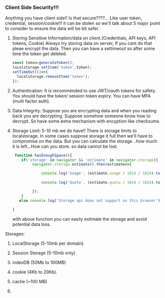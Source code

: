 ### Client Side Security!!!

Anything you have client side!! Is that secure????... Like user token, credential, session/cookie!!! it can be stolen so we'll talk about 5 major point to consider to ensure the data will be bit safer.

1. Storing Sensitive Information/data on client.(Credentials, API keys, API tokens, Cookie)
   Always try storing data on server, If you cant do that pleae encrypt the data. Then you can have a settimeout so after some time the token get deleted.
   
   ```js
   const token=generateToken();
   localstorage.setItem('token',token);
   setTimeOut(()=>{
     localstorage.removeItem('token');
   });
   
   ```

2. Authentication:
   It is recommended to use JWT/oauth tokens for safety. You should have the token/ session token expiry. You can have MFA (multi factor auth).

3. Data Integrity:
   Suppose you are encrypting data and when you reading back you are decrypting. Suppose somehow someone know how to decrypt. So have some extra mechanism with encyption like checksums.

4. Storage Limit:
     5-10 mb we do have!! There is storage limits to localstorage. In some cases suppose storage it full then we'll have to compromise on the data. But you can calculate the storage ..how much it is left...How can you store. so data cannot be lost.

   ```js
    function hasEnoughSpace(){
       if('storage' in navigator && 'estimate' in navigator.storage){
            navigator.storage.estimate().then(estimate=>{

                console.log('Usage', (estimate.usage / 1024 / 1024).toFixed(2), 'MB');
                
                console.log('Quota', (estimate.quota / 1024 / 1024).toFixed(2), 'MB');

            });
       }
      else console.log('Storage api does not support on this browser');
      
   }
   ```
   with above function you can easily estimate the storage and avoid potential data loss.

  Storages:
  1. LocalStorage
     (5-10mb per domain).
  2. Session Storage
      (5-10mb only)
  3. indexDB
      (50Mb to 100MB)
  4. cookie
      (4Kb to 20Kb).
  5. cache
      (~100 MB)


5. 

